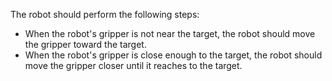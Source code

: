 

The robot should perform the following steps:
- When the robot's gripper is not near the target, the robot should move the gripper toward the target.
- When the robot's gripper is close enough to the target, the robot should move the gripper closer until it reaches to the target.